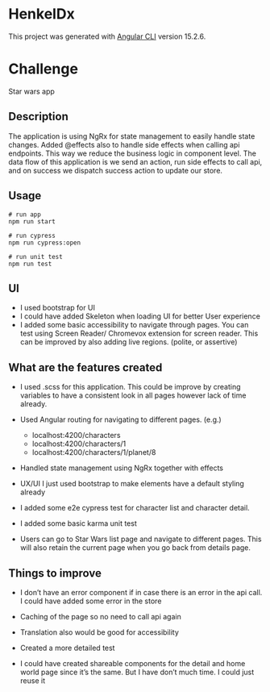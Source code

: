 # HenkelDx

This project was generated with [Angular CLI](https://github.com/angular/angular-cli) version 15.2.6.

# Challenge

Star wars app

## Description

The application is using NgRx for state management to easily handle state changes. Added @effects also to handle side effects when calling api endpoints. This way we reduce the business logic in component level. The data flow of this application is we send an action, run side effects to call api, and on success we dispatch success action to update our store.

## Usage

```
# run app
npm run start

# run cypress
npm run cypress:open

# run unit test
npm run test

```

## UI

- I used bootstrap for UI
- I could have added Skeleton when loading UI for better User experience
- I added some basic accessibility to navigate through pages. You can test using Screen Reader/ Chromevox extension for screen reader. This can be improved by also adding live regions. (polite, or assertive)

## What are the features created

- I used .scss for this application. This could be improve by creating variables to have a consistent look in all pages however lack of time already.

- Used Angular routing for navigating to different pages. (e.g.)

  - localhost:4200/characters
  - localhost:4200/characters/1
  - localhost:4200/characters/1/planet/8

- Handled state management using NgRx together with effects

- UX/UI I just used bootstrap to make elements have a default styling already

- I added some e2e cypress test for character list and character detail.

- I added some basic karma unit test

- Users can go to Star Wars list page and navigate to different pages. This will also retain the current page when you go back from details page.

## Things to improve

- I don’t have an error component if in case there is an error in the api call. I could have added some error in the store

- Caching of the page so no need to call api again

- Translation also would be good for accessibility

- Created a more detailed test

- I could have created shareable components for the detail and home world page since it’s the same. But I have don’t much time. I could just reuse it
